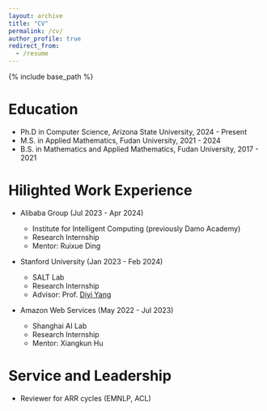 ```yaml
---
layout: archive
title: "CV"
permalink: /cv/
author_profile: true
redirect_from:
  - /resume
---
```


{% include base_path %}

Education
======
* Ph.D in Computer Science, Arizona State University, 2024 - Present
* M.S. in Applied Mathematics, Fudan University, 2021 - 2024
* B.S. in Mathematics and Applied Mathematics, Fudan University, 2017 - 2021

Hilighted Work Experience
======
* Alibaba Group (Jul 2023 - Apr 2024)
  * Institute for Intelligent Computing (previously Damo Academy)
  * Research Internship
  * Mentor: Ruixue Ding

* Stanford University (Jan 2023 - Feb 2024)
  * SALT Lab
  * Research Internship
  * Advisor: Prof. [Diyi Yang](https://cs.stanford.edu/~diyiy/index.html)

* Amazon Web Services (May 2022 - Jul 2023)
  * Shanghai AI Lab
  * Research Internship
  * Mentor: Xiangkun Hu
  

Service and Leadership
======
* Reviewer for ARR cycles (EMNLP, ACL)
